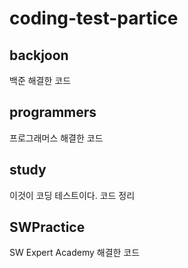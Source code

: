 # coding-test-partice

## backjoon 
백준 해결한 코드

## programmers
프로그래머스 해결한 코드

## study 
이것이 코딩 테스트이다. 코드 정리

## SWPractice
SW Expert Academy 해결한 코드
